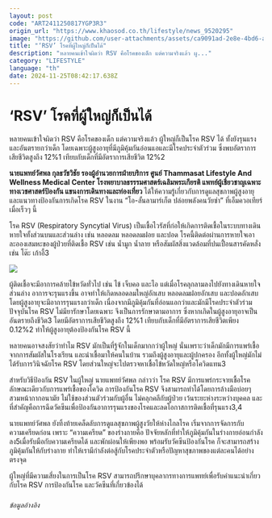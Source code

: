 ```yaml
---
layout: post
code: "ART2411250817YGP3R3"
origin_url: "https://www.khaosod.co.th/lifestyle/news_9520295"
image: "https://github.com/user-attachments/assets/ca9091ad-2e8e-4bd6-aeff-884494fcdef2"
title: "‘RSV’ โรคที่ผู้ใหญ่ก็เป็นได้"
description: "หลายคนเข้าใจผิดว่า RSV คือโรคของเด็ก แต่ความจริงแล้ว ผู..."
category: "LIFESTYLE"
language: "th"
date: 2024-11-25T08:42:17.638Z
---
```


# ‘RSV’ โรคที่ผู้ใหญ่ก็เป็นได้

หลายคนเข้าใจผิดว่า RSV คือโรคของเด็ก แต่ความจริงแล้ว ผู้ใหญ่ก็เป็นโรค RSV ได้ ทั้งยังรุนแรงและอันตรายกว่าเด็ก โดยเฉพาะผู้สูงอายุที่มีภูมิคุ้มกันอ่อนแอและมีโรคประจำตัวร่วม ซึ่งพบอัตราการเสียชีวิตสูงถึง 12%1 เทียบกับเด็กที่มีอัตราการเสียชีวิต 12%2

**นายแพทย์วัศพล กุลธวัชวิชัย รองผู้อำนวยการฝ่ายบริการ ศูนย์ Thammasat Lifestyle And Wellness Medical Center โรงพยาบาลธรรรมศาสตร์เฉลิมพระเกียรติ แพทย์ผู้เชี่ยวชาญเฉพาะทางเวชศาสตร์ป้องกัน แขนงการเดินทางและท่องเที่ยว** ได้ให้ความรู้เกี่ยวกับการดูแลสุขภาพผู้สูงอายุและแนวทางป้องกันการเกิดโรค RSV ในงาน “โอ-ลั้นลามาร์เก็ต ปล่อยพลังคนวัยซ่า” ที่เอ็มควอเทียร์ เมื่อเร็วๆ นี้

โรค RSV (Respiratory Syncytial Virus) เป็นเชื้อไวรัสที่ก่อให้เกิดการติดเชื้อในระบบทางเดินหายใจทั้งส่วนบนและส่วนล่าง เช่น หลอดลม หลอดลมฝอย และปอด โรคนี้ติดต่อผ่านการหายใจเอาละอองเสมหะของผู้ป่วยที่ติดเชื้อ RSV เช่น น้ำมูก น้ำลาย หรือสัมผัสสิ่งแวดล้อมที่ปนเปื้อนสารคัดหลั่ง เช่น โต๊ะ เก้าอี้3

![](https://github.com/user-attachments/assets/5001cffa-aaf5-45f2-9211-a4f9a8a876bf)

ผู้ติดเชื้อจะมีอาการคล้ายไข้หวัดทั่วไป เช่น ไข้ เจ็บคอ และไอ แต่เมื่อโรคลุกลามลงไปยังทางเดินหายใจส่วนล่าง อาการจะรุนแรงขึ้น อาจทำให้เกิดหลอดลมใหญ่อักเสบ หลอดลมฝอยอักเสบ และปอดอักเสบ โดยผู้สูงอายุจะมีอาการรุนแรงกว่าเด็ก เนื่องจากมีภูมิคุ้มกันที่อ่อนแอกว่าและมักมีโรคประจำตัวร่วม ปัจจุบันโรค RSV ไม่มียารักษาโดยเฉพาะ จึงเป็นการรักษาตามอาการ ซึ่งหากเกิดในผู้สูงอายุอาจเป็นอันตรายถึงชีวิต3 โดยมีอัตราการเสียชีวิตสูงถึง 12%1 เทียบกับเด็กที่มีอัตราการเสียชีวิตเพียง 0.12%2 ทำให้ผู้สูงอายุต้องป้องกันโรค RSV นี้

หลายคนอาจสงสัยว่าทำไม RSV มักเป็นที่รู้จักในเด็กมากกว่าผู้ใหญ่ นั่นเพราะว่าเด็กมักมีการแพร่เชื้อจากการสัมผัสในโรงเรียน และนำเชื้อมาให้คนในบ้าน รวมถึงผู้สูงอายุและผู้ปกครอง อีกทั้งผู้ใหญ่มักไม่ได้รับการวินิจฉัยโรค RSV โดยส่วนใหญ่จะไปตรวจหาเชื้อไข้หวัดใหญ่หรือโควิดแทน3

สำหรับวิธีป้องกัน RSV ในผู้ใหญ่ นายแพทย์วัศพล กล่าวว่า โรค RSV มีการแพร่กระจายเชื้อโรคลักษณะเดียวกับการแพร่เชื้อของโควิด การป้องกันโรค RSV จึงสามารถทำได้โดยการล้างมือบ่อยๆ สวมหน้ากากอนามัย ไม่ใช้ของส่วนตัวร่วมกับผู้อื่น ไม่คลุกคลีกับผู้ป่วย เว้นระยะห่างระหว่างบุคคล และที่สำคัญคือการฉีดวัคซีนเพื่อป้องกันอาการรุนแรงของโรคและลดโอกาสการติดเชื้อที่รุนแรง3,4

นายแพทย์วัศพล ยังทิ้งท้ายเคล็ดลับการดูแลสุขภาพผู้สูงวัยให้ห่างไกลโรค เริ่มจากการจัดการกับความเครียดก่อน เพราะ “ความเครียด” ของร่างกายคือ ปัจจัยหลักที่ทำให้ภูมิคุ้มกันในร่างกายอ่อนกำลังลง5เมื่อรับมือกับความเครียดได้ และพักผ่อนให้เพียงพอ พร้อมรับวัคซีนป้องกันโรค ก็จะสามารถสร้างภูมิคุ้มกันให้กับร่างกาย ทำให้เรามีกำลังต่อสู้กับโรคประจำตัวหรือปัญหาสุขภาพของแต่ละคนได้อย่างตรงจุด

ผู้ใหญ่ที่มีความเสี่ยงในการเป็นโรค RSV สามารถปรึกษาบุคลากรทางการแพทย์เพื่อรับคำแนะนำเกี่ยวกับโรค RSV การป้องกันโรค และวัคซีนที่เกี่ยวข้องได้

###

_ข้อมูลอ้างอิง_